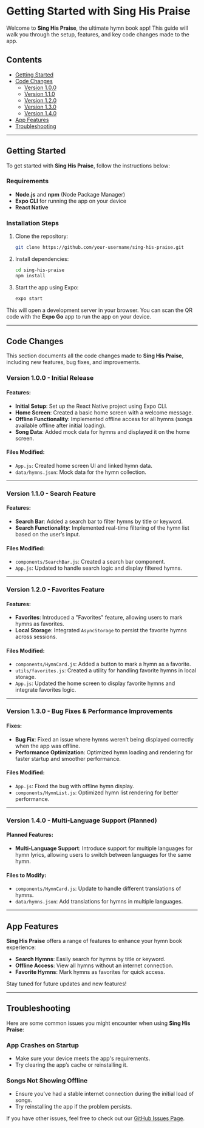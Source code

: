 # Getting Started with Sing His Praise

Welcome to **Sing His Praise**, the ultimate hymn book app! This guide will walk you through the setup, features, and key code changes made to the app.

## Contents
- [Getting Started](#getting-started)
- [Code Changes](#code-changes)
  - [Version 1.0.0](#version-100)
  - [Version 1.1.0](#version-110)
  - [Version 1.2.0](#version-120)
  - [Version 1.3.0](#version-130)
  - [Version 1.4.0](#version-140)
- [App Features](#app-features)
- [Troubleshooting](#troubleshooting)

---

## Getting Started

To get started with **Sing His Praise**, follow the instructions below:

### Requirements
- **Node.js** and **npm** (Node Package Manager)
- **Expo CLI** for running the app on your device
- **React Native**

### Installation Steps
1. Clone the repository:
    ```bash
    git clone https://github.com/your-username/sing-his-praise.git
    ```
2. Install dependencies:
    ```bash
    cd sing-his-praise
    npm install
    ```
3. Start the app using Expo:
    ```bash
    expo start
    ```

This will open a development server in your browser. You can scan the QR code with the **Expo Go** app to run the app on your device.

---

## Code Changes

This section documents all the code changes made to **Sing His Praise**, including new features, bug fixes, and improvements.

### Version 1.0.0 - Initial Release
#### Features:
- **Initial Setup**: Set up the React Native project using Expo CLI.
- **Home Screen**: Created a basic home screen with a welcome message.
- **Offline Functionality**: Implemented offline access for all hymns (songs available offline after initial loading).
- **Song Data**: Added mock data for hymns and displayed it on the home screen.

#### Files Modified:
- `App.js`: Created home screen UI and linked hymn data.
- `data/hymns.json`: Mock data for the hymn collection.

---

### Version 1.1.0 - Search Feature
#### Features:
- **Search Bar**: Added a search bar to filter hymns by title or keyword.
- **Search Functionality**: Implemented real-time filtering of the hymn list based on the user’s input.

#### Files Modified:
- `components/SearchBar.js`: Created a search bar component.
- `App.js`: Updated to handle search logic and display filtered hymns.

---

### Version 1.2.0 - Favorites Feature
#### Features:
- **Favorites**: Introduced a "Favorites" feature, allowing users to mark hymns as favorites.
- **Local Storage**: Integrated `AsyncStorage` to persist the favorite hymns across sessions.

#### Files Modified:
- `components/HymnCard.js`: Added a button to mark a hymn as a favorite.
- `utils/favorites.js`: Created a utility for handling favorite hymns in local storage.
- `App.js`: Updated the home screen to display favorite hymns and integrate favorites logic.

---

### Version 1.3.0 - Bug Fixes & Performance Improvements
#### Fixes:
- **Bug Fix**: Fixed an issue where hymns weren’t being displayed correctly when the app was offline.
- **Performance Optimization**: Optimized hymn loading and rendering for faster startup and smoother performance.

#### Files Modified:
- `App.js`: Fixed the bug with offline hymn display.
- `components/HymnList.js`: Optimized hymn list rendering for better performance.

---

### Version 1.4.0 - Multi-Language Support (Planned)
#### Planned Features:
- **Multi-Language Support**: Introduce support for multiple languages for hymn lyrics, allowing users to switch between languages for the same hymn.

#### Files to Modify:
- `components/HymnCard.js`: Update to handle different translations of hymns.
- `data/hymns.json`: Add translations for hymns in multiple languages.

---

## App Features

**Sing His Praise** offers a range of features to enhance your hymn book experience:

- **Search Hymns**: Easily search for hymns by title or keyword.
- **Offline Access**: View all hymns without an internet connection.
- **Favorite Hymns**: Mark hymns as favorites for quick access.

Stay tuned for future updates and new features!

---

## Troubleshooting

Here are some common issues you might encounter when using **Sing His Praise**:

### App Crashes on Startup
- Make sure your device meets the app's requirements.
- Try clearing the app’s cache or reinstalling it.

### Songs Not Showing Offline
- Ensure you've had a stable internet connection during the initial load of songs.
- Try reinstalling the app if the problem persists.

If you have other issues, feel free to check out our [GitHub Issues Page](https://github.com/your-username/sing-his-praise/issues).
